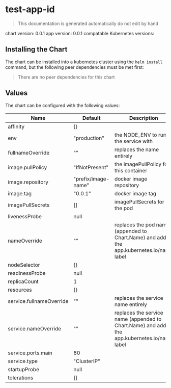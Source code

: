 # test-app-id

> This documentation is generated automatically do not edit by hand

chart version: 0.0.1
app version: 0.0.1
compatable Kubernetes versions: 

## Installing the Chart

The chart can be installed into a kubernetes cluster using the `helm install` command,
but the following peer dependencies must be met first:

  > There are no peer dependencies for this chart

## Values

The chart can be configured with the following values:

| Name | Default | Description |
| - | - | - |
| affinity | {} | |
| env | "production" | the NODE_ENV to run the service with |
| fullnameOverride | "" | replaces the name entirely |
| image.pullPolicy | "IfNotPresent" | the imagePullPolicy for this container  |
| image.repository | "prefix/image-name" | docker image repository |
| image.tag | "0.0.1" | docker image tag |
| imagePullSecrets | [] | imagePullSecrets for the pod |
| livenessProbe | null | |
| nameOverride | "" | replaces the pod name (appended to Chart.Name) and adds the app.kubernetes.io/name label |
| nodeSelector | {} | |
| readinessProbe | null | |
| replicaCount | 1 | |
| resources | {} | |
| service.fullnameOverride | "" | replaces the service name entirely |
| service.nameOverride | "" | replaces the service name (appended to Chart.Name) and adds the app.kubernetes.io/name label |
| service.ports.main | 80 | |
| service.type | "ClusterIP" | |
| startupProbe | null | |
| tolerations | [] | |
